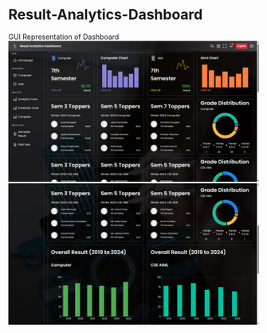 # Result-Analytics-Dashboard
GUI Representation of Dashboard
![image alt](https://github.com/itsgauresh/Result-Analytics-Dashboard/blob/412aacd4be40d6032894196822c526cc674b41a6/Screenshot%202025-03-28%20110302.png)
![image alt](https://github.com/itsgauresh/Result-Analytics-Dashboard/blob/412aacd4be40d6032894196822c526cc674b41a6/Screenshot%202025-03-28%20110326.png)
